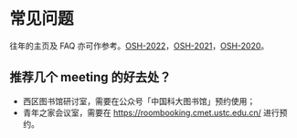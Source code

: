 # 常见问题

往年的主页及 FAQ 亦可作参考。[OSH-2022](https://osh-2022.github.io/)，[OSH-2021](https://osh-2021.github.io/)，[OSH-2020](https://osh-2020.github.io/)。

## 推荐几个 meeting 的好去处？

- 西区图书馆研讨室，需要在公众号「中国科大图书馆」预约使用；
- 青年之家会议室，需要在 https://roombooking.cmet.ustc.edu.cn/ 进行预约。
